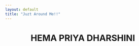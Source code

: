 ```yaml
---
layout: default
title: "Juzt Around Me!!"
---
```

<head>
<link href='https://fonts.googleapis.com/css?family=Merienda' rel='stylesheet'>
</head>
<body>
 <header class="masthead">
  <div class="container h-100">
    <div class="row h-100 align-items-center">
      <div class="col-12 text-center">
        <h1 class="font-weight-bold">HEMA PRIYA DHARSHINI</h1>
      </div>
    </div>
  </div>
</header>
</body>
<style>
    .masthead {
  height: 90vh;
  min-height: 500px;
 background-size: cover;
  background-position: center;
  background-repeat: no-repeat;
}


</style>
